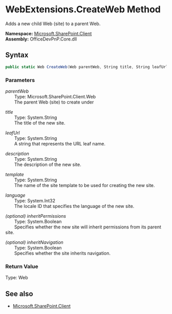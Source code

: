 # WebExtensions.CreateWeb Method  
Adds a new child Web (site) to a parent Web.  

**Namespace:** [Microsoft.SharePoint.Client](Microsoft.SharePoint.Client.md)  
**Assembly:** OfficeDevPnP.Core.dll  
## Syntax
```C#
public static Web CreateWeb(Web parentWeb, String title, String leafUrl, String description, String template, Int32 language, Boolean inheritPermissions, Boolean inheritNavigation)
```
### Parameters
*parentWeb*  
&emsp;&emsp;Type: Microsoft.SharePoint.Client.Web  
&emsp;&emsp;The parent Web (site) to create under  

*title*  
&emsp;&emsp;Type: System.String  
&emsp;&emsp;The title of the new site.   

*leafUrl*  
&emsp;&emsp;Type: System.String  
&emsp;&emsp;A string that represents the URL leaf name.  

*description*  
&emsp;&emsp;Type: System.String  
&emsp;&emsp;The description of the new site.   

*template*  
&emsp;&emsp;Type: System.String  
&emsp;&emsp;The name of the site template to be used for creating the new site.   

*language*  
&emsp;&emsp;Type: System.Int32  
&emsp;&emsp;The locale ID that specifies the language of the new site.   

*(optional) inheritPermissions*  
&emsp;&emsp;Type: System.Boolean  
&emsp;&emsp;Specifies whether the new site will inherit permissions from its parent site.  

*(optional) inheritNavigation*  
&emsp;&emsp;Type: System.Boolean  
&emsp;&emsp;Specifies whether the site inherits navigation.  

### Return Value
Type: Web  

## See also
- [Microsoft.SharePoint.Client](Microsoft.SharePoint.Client.md)

